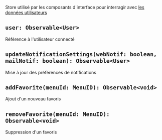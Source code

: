 Store utilisé par les composants d'interface pour interragir avec [les données utilisateurs](../Interfaces/User.md)

## `user: Observable<User>`

Référence à l'utilisateur connecté

## `updateNotificationSettings(webNotif: boolean, mailNotif: boolean): Observable<User>`

Mise à jour des préférences de notifications

## `addFavorite(menuId: MenuID): Observable<void>`

Ajout d'un nouveau favoris

## `removeFavorite(menuId: MenuID): Observable<void>`

Suppression d'un favoris